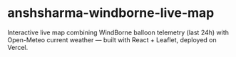 # anshsharma-windborne-live-map
Interactive live map combining WindBorne balloon telemetry (last 24h) with Open-Meteo current weather — built with React + Leaflet, deployed on Vercel.
